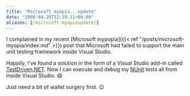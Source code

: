 ```yaml
---
title: "Microsoft myopia...update"
date: "2008-04-28T11:10:11+00:00"
aliases: [/microsoft-myopiaupdate/]
---
```


I complained in my recent [Microsoft mypopia]({{< ref "/posts/microsoft-myopia/index.md" >}}) post that Microsoft had failed to support the main unit testing framework inside Visual Studio.

Happily, I've found a solution in the form of a Visual Studio add-in called [TestDriven.NET](http://testdriven.net/). Now I can execute and debug my [NUnit](http://www.nunit.org/) tests all from inside Visual Studio. :smile:

Just need a bit of wallet surgery first. :wink:
